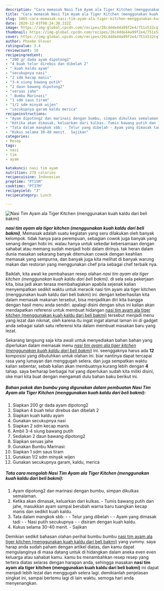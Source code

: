 ```yaml
---
description: "Cara memasak Nasi Tim Ayam ala Tiger Kitchen (menggunakan kuah kaldu dari beli bakmi) yang Sempurna"
title: "Cara memasak Nasi Tim Ayam ala Tiger Kitchen (menggunakan kuah kaldu dari beli bakmi) yang Sempurna"
slug: 1065-cara-memasak-nasi-tim-ayam-ala-tiger-kitchen-menggunakan-kuah-kaldu-dari-beli-bakmi-yang-sempurna
date: 2020-12-03T08:24:38.232Z
image: https://img-global.cpcdn.com/recipes/26c4dde44a99f2e4/751x532cq70/nasi-tim-ayam-ala-tiger-kitchen-menggunakan-kuah-kaldu-dari-beli-bakmi-foto-resep-utama.jpg
thumbnail: https://img-global.cpcdn.com/recipes/26c4dde44a99f2e4/751x532cq70/nasi-tim-ayam-ala-tiger-kitchen-menggunakan-kuah-kaldu-dari-beli-bakmi-foto-resep-utama.jpg
cover: https://img-global.cpcdn.com/recipes/26c4dde44a99f2e4/751x532cq70/nasi-tim-ayam-ala-tiger-kitchen-menggunakan-kuah-kaldu-dari-beli-bakmi-foto-resep-utama.jpg
author: Phoebe Glover
ratingvalue: 3.4
reviewcount: 10
recipeingredient:
- "200 gr dada ayam dipotong2"
- "4 buah telur direbus dan dibelah 2"
- " kuah kaldu ayam"
- "secukupnya nasi"
- "2 sdm kecap manis"
- "3-4 siung bawang putih"
- "2 daun bawang dipotong2"
- "seruas jahe"
- " Bumbu Marinasi"
- "1 sdm saus tiram"
- "1/2 sdm minyak wijen"
- "secukupnya garam kaldu merica"
recipeinstructions:
- "Ayam dipotong2 dan marinasi dengan bumbu, simpan dikulkas semalaman."
- "Ketika akan dimasak, keluarkan dari kulkas. Tumis bawang putih dan jahe, masukkan ayam sampai berubah warna baru tuangkan kecap manis dan sedikit kuah kaldu."
- "Tata dalam mangkok sbb: - Telur yang dibelah - Ayam yang dimasak tadi - Nasi putih secukupnya - disiram dengan kuah kaldu."
- "Kukus selama 30-40 menit.  Sajikan"
categories:
- Resep
tags:
- nasi
- tim
- ayam

katakunci: nasi tim ayam 
nutrition: 279 calories
recipecuisine: Indonesian
preptime: "PT15M"
cooktime: "PT37M"
recipeyield: "3"
recipecategory: Lunch

---
```



![Nasi Tim Ayam ala Tiger Kitchen (menggunakan kuah kaldu dari beli bakmi)](https://img-global.cpcdn.com/recipes/26c4dde44a99f2e4/751x532cq70/nasi-tim-ayam-ala-tiger-kitchen-menggunakan-kuah-kaldu-dari-beli-bakmi-foto-resep-utama.jpg)

<b><i>nasi tim ayam ala tiger kitchen (menggunakan kuah kaldu dari beli bakmi)</i></b>, Memasak adalah suatu kegiatan yang seru dilakukan oleh banyak kelompok. tidak hanya para perempuan, sebagian cowok juga banyak yang senang dengan hobi ini. walau hanya untuk sekedar kebersamaan dengan sahabat atau memang sudah menjadi hobi dalam dirinya. tak heran dalam dunia masakan sekarang banyak ditemukan cowok dengan keahlian memasak yang sempurna, dan banyak juga kita melihat di banyak warung makan dan restoran yang menggunakan chef pria sebagai chef terbaik nya.



Baiklah, kita awali ke pembahasan resep olahan <i>nasi tim ayam ala tiger kitchen (menggunakan kuah kaldu dari beli bakmi)</i>. di sela sela pekerjaan kita, bisa jadi akan terasa membahagiakan apabila sejenak kalian menyempatkan sedikit waktu untuk meracik nasi tim ayam ala tiger kitchen (menggunakan kuah kaldu dari beli bakmi) ini. dengan keberhasilan kita dalam memasak makanan tersebut, bisa menjadikan diri kita bangga dengan hasil menu anda sendiri. apalagi disini dengan situs ini kalian akan mendapatkan referensi untuk membuat hidangan <u>nasi tim ayam ala tiger kitchen (menggunakan kuah kaldu dari beli bakmi)</u> tersebut menjadi menu yang lezat dan nikmat, oleh karena itu ingat ingat alamat laman ini di gadget anda sebagai salah satu referensi kita dalam membuat masakan baru yang lezat.


Sekarang langsung saja kita awali untuk menyediakan bahan bahan yang diperlukan dalam memasak menu <u><i>nasi tim ayam ala tiger kitchen (menggunakan kuah kaldu dari beli bakmi)</i></u> ini. seenggaknya harus ada <b>12</b> komposisi yang dibutuhkan untuk olahan ini. biar nantinya dapat tercapai rasa yang lumayan dan menggugah selera. dan juga sempatkan waktu kalian sebentar, sebab kalian akan membuatnya kurang lebih dengan <b>4</b> tahap. saya berharap berbagai hal yang diperlukan sudah kita miliki disini, oke mari kita buat dengan mengamati dulu bahan baku berikut ini.

<!--inarticleads1-->

##### Bahan pokok dan bumbu yang digunakan dalam pembuatan Nasi Tim Ayam ala Tiger Kitchen (menggunakan kuah kaldu dari beli bakmi):

1. Siapkan 200 gr dada ayam dipotong2
1. Siapkan 4 buah telur direbus dan dibelah 2
1. Siapkan  kuah kaldu ayam
1. Gunakan secukupnya nasi
1. Siapkan 2 sdm kecap manis
1. Ambil 3-4 siung bawang putih
1. Sediakan 2 daun bawang dipotong2
1. Siapkan seruas jahe
1. Gunakan  Bumbu Marinasi:
1. Siapkan 1 sdm saus tiram
1. Gunakan 1/2 sdm minyak wijen
1. Gunakan secukupnya garam, kaldu, merica




<!--inarticleads2-->

##### Tata cara mengolah Nasi Tim Ayam ala Tiger Kitchen (menggunakan kuah kaldu dari beli bakmi):

1. Ayam dipotong2 dan marinasi dengan bumbu, simpan dikulkas semalaman.
1. Ketika akan dimasak, keluarkan dari kulkas. - Tumis bawang putih dan jahe, masukkan ayam sampai berubah warna baru tuangkan kecap manis dan sedikit kuah kaldu.
1. Tata dalam mangkok sbb: - - Telur yang dibelah - - Ayam yang dimasak tadi - - Nasi putih secukupnya - - disiram dengan kuah kaldu.
1. Kukus selama 30-40 menit.  - Sajikan




Demikian sedikit bahasan olahan perihal bumbu bumbu <u>nasi tim ayam ala tiger kitchen (menggunakan kuah kaldu dari beli bakmi)</u> yang yummy. saya harap anda sudah paham dengan artikel diatas, dan kamu dapat mengulanginya di masa datang untuk di hidangkan dalam aneka even even keluarga atau sahabat kamu. kamu bs menambahkan resep resep yang tertera diatas selaras dengan harapan anda, sehingga masakan <b>nasi tim ayam ala tiger kitchen (menggunakan kuah kaldu dari beli bakmi)</b> ini dapat menjadi lebih lezat dan menggugah selera lagi. demikianlah penjelasan singkat ini, sampai bertemu lagi di lain waktu. semoga hari anda menyenangkan.
